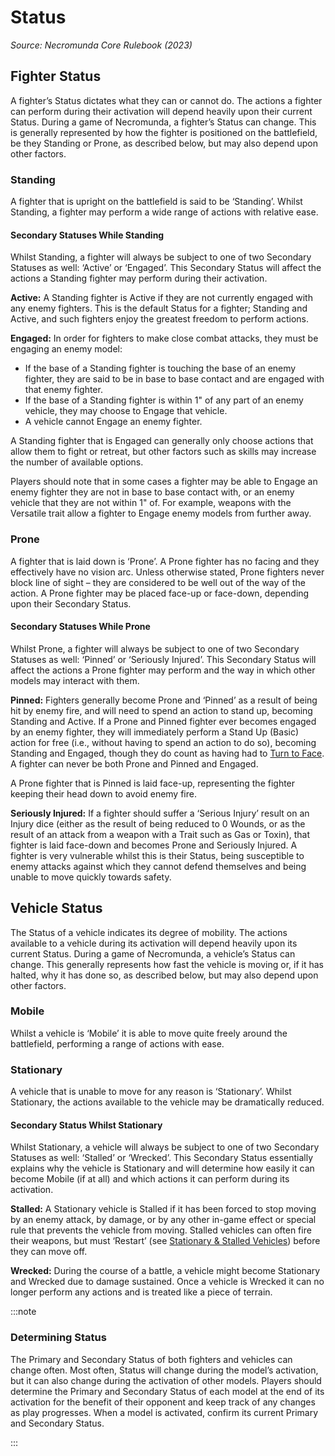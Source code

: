 # Status

_Source: Necromunda Core Rulebook (2023)_

## Fighter Status

A fighter’s Status dictates what they can or cannot do. The actions a fighter can perform during their activation will depend heavily upon their current Status. During a game of Necromunda, a fighter’s Status can change. This is generally represented by how the fighter is positioned on the battlefield, be they Standing or Prone, as described below, but may also depend upon other factors.

### Standing

A fighter that is upright on the battlefield is said to be
‘Standing’. Whilst Standing, a fighter may perform a
wide range of actions with relative ease.

#### Secondary Statuses While Standing

Whilst Standing, a fighter will always be subject to
one of two Secondary Statuses as well: ‘Active’ or
‘Engaged’. This Secondary Status will affect the actions
a Standing fighter may perform during their activation.

**Active:** A Standing fighter is Active if they are not currently engaged with any enemy fighters. This is the default Status for a fighter; Standing and Active, and such fighters enjoy the greatest freedom to perform actions.

**Engaged:** In order for fighters to make close combat attacks, they must be engaging an enemy model:

- If the base of a Standing fighter is touching the base of an enemy fighter, they are said to be in base to base contact and are engaged with that enemy fighter.
- If the base of a Standing fighter is within 1" of any part of an enemy vehicle, they may choose to Engage that vehicle.
- A vehicle cannot Engage an enemy fighter.

A Standing fighter that is Engaged can generally only
choose actions that allow them to fight or retreat, but
other factors such as skills may increase the number
of available options.

Players should note that in some cases a fighter may
be able to Engage an enemy fighter they are not in
base to base contact with, or an enemy vehicle that
they are not within 1" of. For example, weapons with
the Versatile trait allow a fighter to Engage enemy
models from further away.

### Prone

A fighter that is laid down is ‘Prone’. A Prone fighter
has no facing and they effectively have no vision arc.
Unless otherwise stated, Prone fighters never block line
of sight – they are considered to be well out of the way
of the action. A Prone fighter may be placed face-up or
face-down, depending upon their Secondary Status.

#### Secondary Statuses While Prone

Whilst Prone, a fighter will always be subject to one of
two Secondary Statuses as well: ‘Pinned’ or ‘Seriously
Injured’. This Secondary Status will affect the actions a
Prone fighter may perform and the way in which other
models may interact with them.

**Pinned:** Fighters generally become Prone and ‘Pinned’
as a result of being hit by enemy fire, and will need
to spend an action to stand up, becoming Standing
and Active. If a Prone and Pinned fighter ever becomes
engaged by an enemy fighter, they will immediately
perform a Stand Up (Basic) action for free (i.e., without
having to spend an action to do so), becoming Standing
and Engaged, though they do count as having had to [Turn to Face](/docs/the-rules/close-combat#1-turn-to-face). A fighter can never be both Prone and Pinned and Engaged.

A Prone fighter that is Pinned is laid face-up, representing the fighter keeping their head down to avoid enemy fire.

**Seriously Injured:** If a fighter should suffer a ‘Serious
Injury’ result on an Injury dice (either as the result
of being reduced to 0 Wounds, or as the result of
an attack from a weapon with a Trait such as Gas or
Toxin), that fighter is laid face-down and becomes
Prone and Seriously Injured. A fighter is very vulnerable
whilst this is their Status, being susceptible to enemy
attacks against which they cannot defend themselves
and being unable to move quickly towards safety.

## Vehicle Status

The Status of a vehicle indicates its degree of mobility. The actions available to a vehicle during its activation
will depend heavily upon its current Status. During a game of Necromunda, a vehicle’s Status can change. This generally represents how fast the vehicle is moving or, if it has halted, why it has done so, as described
below, but may also depend upon other factors.

### Mobile

Whilst a vehicle is ‘Mobile’ it is able to move quite
freely around the battlefield, performing a range of
actions with ease.

### Stationary

A vehicle that is unable to move for any reason is
‘Stationary’. Whilst Stationary, the actions available to
the vehicle may be dramatically reduced.

#### Secondary Status Whilst Stationary

Whilst Stationary, a vehicle will always be subject to
one of two Secondary Statuses as well: ‘Stalled’ or
‘Wrecked’. This Secondary Status essentially explains
why the vehicle is Stationary and will determine how
easily it can become Mobile (if at all) and which actions
it can perform during its activation.

**Stalled:** A Stationary vehicle is Stalled if it has been
forced to stop moving by an enemy attack, by damage, or by any other in-game effect or special rule that
prevents the vehicle from moving. Stalled vehicles
can often fire their weapons, but must ‘Restart’ (see [Stationary & Stalled Vehicles](/docs/the-rules/vehicle-actions#stationary--stalled-vehicles)) before they can move off.

**Wrecked:** During the course of a battle, a vehicle
might become Stationary and Wrecked due to damage
sustained. Once a vehicle is Wrecked it can no longer
perform any actions and is treated like a piece
of terrain.

:::note

### Determining Status

The Primary and Secondary Status of both fighters
and vehicles can change often. Most often, Status
will change during the model’s activation, but it
can also change during the activation of other
models. Players should determine the Primary
and Secondary Status of each model at the end
of its activation for the benefit of their opponent
and keep track of any changes as play progresses. When a model is activated, confirm its current
Primary and Secondary Status.

:::
